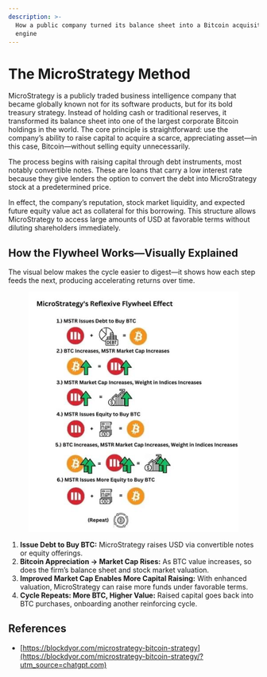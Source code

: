 ```yaml
---
description: >-
  How a public company turned its balance sheet into a Bitcoin acquisition
  engine
---
```


# The MicroStrategy Method

MicroStrategy is a publicly traded business intelligence company that became globally known not for its software products, but for its bold treasury strategy. Instead of holding cash or traditional reserves, it transformed its balance sheet into one of the largest corporate Bitcoin holdings in the world. The core principle is straightforward: use the company’s ability to raise capital to acquire a scarce, appreciating asset—in this case, Bitcoin—without selling equity unnecessarily.

The process begins with raising capital through debt instruments, most notably convertible notes. These are loans that carry a low interest rate because they give lenders the option to convert the debt into MicroStrategy stock at a predetermined price.&#x20;

In effect, the company’s reputation, stock market liquidity, and expected future equity value act as collateral for this borrowing. This structure allows MicroStrategy to access large amounts of USD at favorable terms without diluting shareholders immediately.

## How the Flywheel Works—Visually Explained

The visual below makes the cycle easier to digest—it shows how each step feeds the next, producing accelerating returns over time.

<figure><img src="../.gitbook/assets/image (8).png" alt=""><figcaption></figcaption></figure>

1. **Issue Debt to Buy BTC:** MicroStrategy raises USD via convertible notes or equity offerings.
2. **Bitcoin Appreciation → Market Cap Rises:** As BTC value increases, so does the firm’s balance sheet and stock market valuation.
3. **Improved Market Cap Enables More Capital Raising:** With enhanced valuation, MicroStrategy can raise more funds under favorable terms.
4. **Cycle Repeats: More BTC, Higher Value:** Raised capital goes back into BTC purchases, onboarding another reinforcing cycle.

## References

* [https://blockdyor.com/microstrategy-bitcoin-strategy](https://blockdyor.com/microstrategy-bitcoin-strategy/?utm_source=chatgpt.com)
